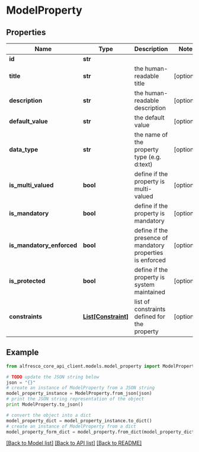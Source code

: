 # ModelProperty


## Properties
Name | Type | Description | Notes
------------ | ------------- | ------------- | -------------
**id** | **str** |  | 
**title** | **str** | the human-readable title | [optional] 
**description** | **str** | the human-readable description | [optional] 
**default_value** | **str** | the default value | [optional] 
**data_type** | **str** | the name of the property type (e.g. d:text) | [optional] 
**is_multi_valued** | **bool** | define if the property is multi-valued | [optional] 
**is_mandatory** | **bool** | define if the property is mandatory | [optional] 
**is_mandatory_enforced** | **bool** | define if the presence of mandatory properties is enforced | [optional] 
**is_protected** | **bool** | define if the property is system maintained | [optional] 
**constraints** | [**List[Constraint]**](Constraint.md) | list of constraints defined for the property | [optional] 

## Example

```python
from alfresco_core_api_client.models.model_property import ModelProperty

# TODO update the JSON string below
json = "{}"
# create an instance of ModelProperty from a JSON string
model_property_instance = ModelProperty.from_json(json)
# print the JSON string representation of the object
print ModelProperty.to_json()

# convert the object into a dict
model_property_dict = model_property_instance.to_dict()
# create an instance of ModelProperty from a dict
model_property_form_dict = model_property.from_dict(model_property_dict)
```
[[Back to Model list]](../README.md#documentation-for-models) [[Back to API list]](../README.md#documentation-for-api-endpoints) [[Back to README]](../README.md)


